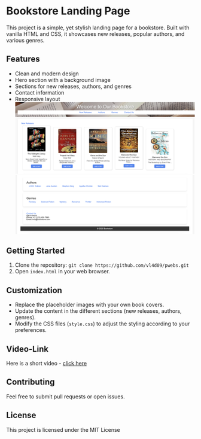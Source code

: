 # Bookstore Landing Page

This project is a simple, yet stylish landing page for a bookstore. Built with vanilla HTML and CSS, it showcases new releases, popular authors, and various genres.

## Features

*   Clean and modern design
*   Hero section with a background image
*   Sections for new releases, authors, and genres
*   Contact information
*   Responsive layout 
![dashboard](/images/dashboard.png)
![dashboard](/images/footer.png)
## Getting Started

1.  Clone the repository: `git clone https://github.com/vl4d09/pwebs.git`
2.  Open `index.html` in your web browser.

## Customization

*   Replace the placeholder images with your own book covers.
*   Update the content in the different sections (new releases, authors, genres).
*   Modify the CSS files (`style.css`) to adjust the styling according to your preferences.

## Video-Link
Here is a short video - [click here](https://youtu.be/oIa_nSpklLc)

## Contributing

Feel free to submit pull requests or open issues.

## License

This project is licensed under the MIT License 